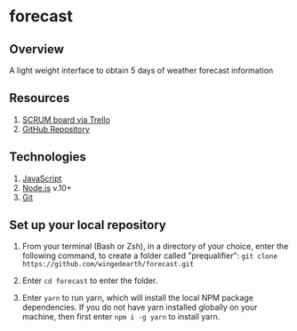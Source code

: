 # forecast

## Overview
A light weight interface to obtain 5 days of weather forecast information

## Resources
1. [SCRUM board via Trello](https://trello.com/b/OQqm0IL3/forecast)
2. [GitHub Repository](https://github.com/wingedearth/forecast)

## Technologies

1. [JavaScript](https://developer.mozilla.org/en-US/docs/Web/JavaScript)
2. [Node.js](https://nodejs.org) v.10+
4. [Git](https://git-scm.com)

## Set up your local repository

1. From your terminal (Bash or Zsh), in a directory of your choice, enter the following command, to create a folder called "prequalifier": ```git clone https://github.com/wingedearth/forecast.git```

2. Enter ```cd forecast``` to enter the folder.

3. Enter ```yarn``` to run yarn, which will install the local NPM package dependencies. If you do not have yarn installed globally on your machine, then first enter ```npm i -g yarn``` to install yarn.

